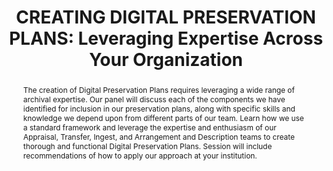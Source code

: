 ---
abstract: The creation of Digital Preservation Plans requires leveraging a wide range
  of archival expertise. Our panel will discuss each of the components we have identified
  for inclusion in our preservation plans, along with specific skills and knowledge
  we depend upon from different parts of our team. Learn how we use a standard framework
  and leverage the expertise and enthusiasm of our Appraisal, Transfer, Ingest, and
  Arrangement and Description teams to create thorough and functional Digital Preservation
  Plans. Session will include recommendations of how to apply our approach at your
  institution.
creators:
- Kramer-Smyth, Jeanne
- Gkremo, Thomas
- Thompson, Sherrine
date: null
document_url: https://www.ideals.illinois.edu/items/128277/bitstreams/428919/data.pdf
grand_parent: iPRES
institutions: []
keywords:
- digital preservation
- leveraging expertise
- digital preservation planning
landing_page_url: https://hdl.handle.net/2142/121073
language: eng
layout: publication
license: CC-BY 4.0 International
notes_url: null
parent: iPRES 2023
presentation_url: null
size: null
source_name: iPRES
title: 'CREATING DIGITAL PRESERVATION PLANS: Leveraging Expertise Across Your Organization'
type: unknown
year: 2023
---
